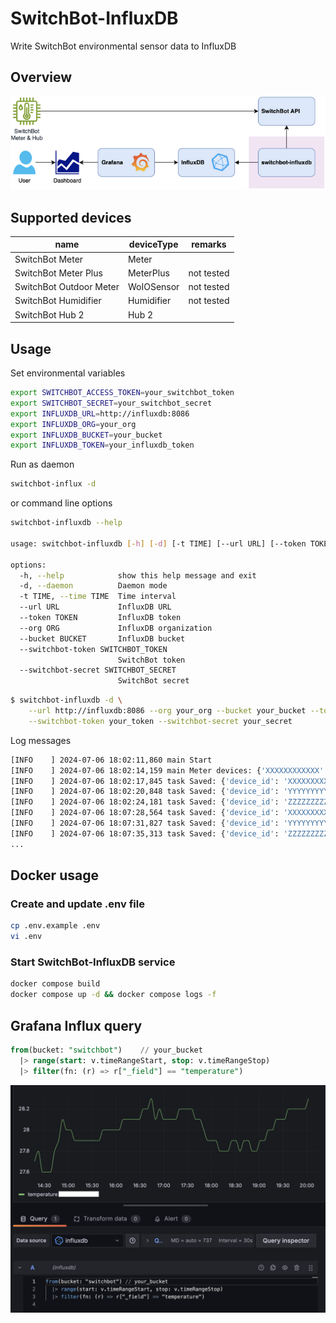 # SwitchBot-InfluxDB

Write SwitchBot environmental sensor data to InfluxDB

## Overview

![Overview](images/overview.png)

## Supported devices

| name                    | deviceType | remarks    |
|-------------------------|------------|------------|
| SwitchBot Meter         | Meter      |            |
| SwitchBot Meter Plus    | MeterPlus  | not tested |
| SwitchBot Outdoor Meter | WoIOSensor | not tested |
| SwitchBot Humidifier    | Humidifier | not tested |
| SwitchBot Hub 2         | Hub 2      |            |

## Usage

Set environmental variables

```sh
export SWITCHBOT_ACCESS_TOKEN=your_switchbot_token
export SWITCHBOT_SECRET=your_switchbot_secret
export INFLUXDB_URL=http://influxdb:8086
export INFLUXDB_ORG=your_org
export INFLUXDB_BUCKET=your_bucket
export INFLUXDB_TOKEN=your_influxdb_token
```

Run as daemon

```sh
switchbot-influx -d
```

or command line options

```sh
switchbot-influxdb --help

usage: switchbot-influxdb [-h] [-d] [-t TIME] [--url URL] [--token TOKEN] [--org ORG] [--bucket BUCKET] [--switchbot-token SWITCHBOT_TOKEN] [--switchbot-secret SWITCHBOT_SECRET]

options:
  -h, --help            show this help message and exit
  -d, --daemon          Daemon mode
  -t TIME, --time TIME  Time interval
  --url URL             InfluxDB URL
  --token TOKEN         InfluxDB token
  --org ORG             InfluxDB organization
  --bucket BUCKET       InfluxDB bucket
  --switchbot-token SWITCHBOT_TOKEN
                        SwitchBot token
  --switchbot-secret SWITCHBOT_SECRET
                        SwitchBot secret

```

```sh
$ switchbot-influxdb -d \
    --url http://influxdb:8086 --org your_org --bucket your_bucket --token your_token \
    --switchbot-token your_token --switchbot-secret your_secret
```

Log messages

```sh
[INFO    ] 2024-07-06 18:02:11,860 main Start
[INFO    ] 2024-07-06 18:02:14,159 main Meter devices: {'XXXXXXXXXXXX': 'Meter', 'YYYYYYYYYYYY': 'Hub 2', 'ZZZZZZZZZZZZ': 'Meter'}
[INFO    ] 2024-07-06 18:02:17,845 task Saved: {'device_id': 'XXXXXXXXXXXX', 'device_type': 'meter', 'hub_device_id': 'YYYYYYYYYYYY', 'humidity': 59, 'temperature': '27.8', 'version': 'V2.5', 'battery': 100}
[INFO    ] 2024-07-06 18:02:20,848 task Saved: {'device_id': 'YYYYYYYYYYYY', 'device_type': 'hub2', 'hub_device_id': 'YYYYYYYYYYYY', 'humidity': 60, 'temperature': '28.5', 'light_level': 13, 'version': 'V1.0-1.1'}
[INFO    ] 2024-07-06 18:02:24,181 task Saved: {'device_id': 'ZZZZZZZZZZZZ', 'device_type': 'meter', 'hub_device_id': 'YYYYYYYYYYYY', 'humidity': 58, 'temperature': '28.1', 'version': 'V2.5', 'battery': 78}
[INFO    ] 2024-07-06 18:07:28,564 task Saved: {'device_id': 'XXXXXXXXXXXX', 'device_type': 'meter', 'hub_device_id': 'YYYYYYYYYYYY', 'humidity': 59, 'temperature': '27.8', 'version': 'V2.5', 'battery': 100}
[INFO    ] 2024-07-06 18:07:31,827 task Saved: {'device_id': 'YYYYYYYYYYYY', 'device_type': 'hub2', 'hub_device_id': 'YYYYYYYYYYYY', 'humidity': 60, 'temperature': '28.5', 'light_level': 13, 'version': 'V1.0-1.1'}
[INFO    ] 2024-07-06 18:07:35,313 task Saved: {'device_id': 'ZZZZZZZZZZZZ', 'device_type': 'meter', 'hub_device_id': 'YYYYYYYYYYYY', 'humidity': 58, 'temperature': '28.1', 'version': 'V2.5', 'battery': 78}
...
```

## Docker usage

### Create and update .env file

```sh
cp .env.example .env
vi .env
```

### Start SwitchBot-InfluxDB service

```sh
docker compose build
docker compose up -d && docker compose logs -f
```

## Grafana Influx query

```sql
from(bucket: "switchbot")    // your_bucket
  |> range(start: v.timeRangeStart, stop: v.timeRangeStop)
  |> filter(fn: (r) => r["_field"] == "temperature")
```

![Grafana](images/grafana-influx-switchbot.png)
